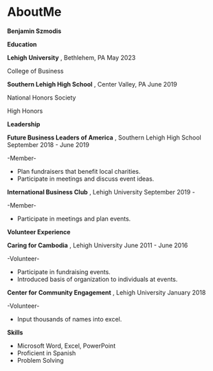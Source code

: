 # AboutMe
**Benjamin Szmodis**

**Education**

**Lehigh University** , Bethlehem, PA                                                               May 2023

College of Business

**Southern Lehigh High School** , Center Valley, PA                                     June 2019

National Honors Society

High Honors

**Leadership**

**Future Business Leaders of America** , Southern Lehigh High School    September 2018 - June 2019

-Member- 

- Plan fundraisers that benefit local charities.
- Participate in meetings and discuss event ideas.

**International Business Club** , Lehigh University                                       September 2019 -

-Member-

- Participate in meetings and plan events.

**Volunteer Experience**

**Caring for Cambodia** , Lehigh University                                                   June 2011 - June 2016

-Volunteer-                                                                                                             
- Participate in fundraising events.
- Introduced basis of organization to individuals at events.

**Center for Community Engagement** , Lehigh University                          January 2018

-Volunteer-

- Input thousands of names into excel.

**Skills**

- Microsoft Word, Excel, PowerPoint
- Proficient in Spanish
- Problem Solving